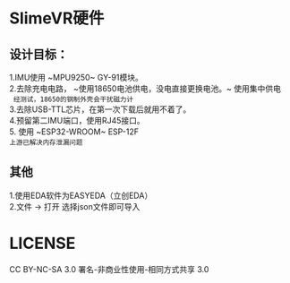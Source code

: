 # SlimeVR硬件  
## 设计目标：  
1.IMU使用 ~MPU9250~ GY-91模块。  
2.去除充电电路， ~使用18650电池供电，没电直接更换电池。~  使用集中供电  
` 经测试，18650的钢制外壳会干扰磁力计`    
3.去除USB-TTL芯片，在第一次下载后就用不着了。  
4.预留第二IMU端口，使用RJ45接口。  
5. 使用 ~ESP32-WROOM~ ESP-12F  
` 上游已解决内存泄漏问题 `

## 其他
1.使用EDA软件为EASYEDA（立创EDA）  
2.文件 -> 打开 选择json文件即可导入  

# LICENSE
CC BY-NC-SA 3.0
署名-非商业性使用-相同方式共享 3.0
